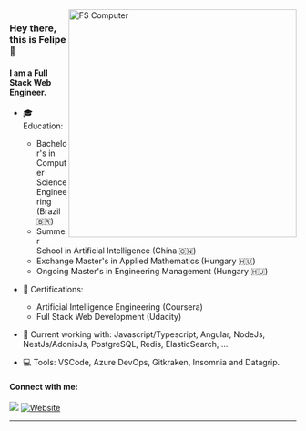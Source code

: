 <img src="https://raw.githubusercontent.com/MicaelliMedeiros/micaellimedeiros/master/image/computer-illustration.png" min-width="400px" max-width="400px" width="400px" align="right" alt="FS Computer">

### Hey there, this is Felipe  👋


#### I am a Full Stack Web Engineer.

- 🎓 Education:
	- Bachelor's in Computer Science Engineering (Brazil 🇧🇷)
	- Summer School in Artificial Intelligence (China 🇨🇳)
	- Exchange Master's in Applied Mathematics (Hungary 🇭🇺)
	- Ongoing Master's in Engineering Management (Hungary 🇭🇺)

- 📜 Certifications:
	- Artificial Intelligence Engineering (Coursera)
	- Full Stack Web Development (Udacity)
	
- 🚀 Current working with: Javascript/Typescript, Angular, NodeJs, NestJs/AdonisJs, PostgreSQL, Redis, ElasticSearch, ...

- 💻 Tools: VSCode, Azure DevOps, Gitkraken, Insomnia and Datagrip.

#### Connect with me:

[<img src="https://img.shields.io/badge/-Linkedin-0e76a8?style=for-the-badge&logo=Linkedin&logoColor=white&link=https://www.linkedin.com/in/silve1ra">][linkedin] [![Website](https://img.shields.io/website?label=silve1ra.codes&style=for-the-badge&url=https://silveira.codes/)][website]

---
[linkedin]:  https://www.linkedin.com/in/silve1ra
[website]: https://silveira.codes
